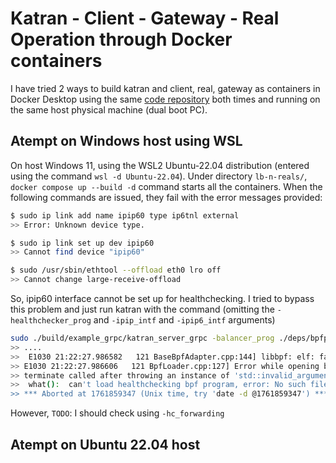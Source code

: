 # Katran - Client - Gateway - Real Operation through Docker containers
I have tried 2 ways to build katran and client, real, gateway as containers in Docker Desktop using the same [code repository]() both times  and running on the same host physical machine (dual boot PC).
## Atempt on Windows host using WSL
On host Windows 11, using the WSL2 Ubuntu-22.04 distribution (entered using the command `wsl -d Ubuntu-22.04`). Under directory `lb-n-reals/`, `docker compose up --build -d` command starts all the containers. When the following commands are issued, they fail with the error messages provided:
```bash
$ sudo ip link add name ipip60 type ip6tnl external
>> Error: Unknown device type.

$ sudo ip link set up dev ipip60
>> Cannot find device "ipip60"

$ sudo /usr/sbin/ethtool --offload eth0 lro off
>> Cannot change large-receive-offload 
```
So, ipip60 interface cannot be set up for healthchecking. I tried to bypass this problem and just run katran with the command (omitting the `-healthchecker_prog` and `-ipip_intf` and `-ipip6_intf` arguments)
```bash
sudo ./build/example_grpc/katran_server_grpc -balancer_prog ./deps/bpfprog/bpf/balancer.bpf.o  -forwarding_cores=0  -intf=eth0  -lru_size=10000 -default_mac 02:42:0a:00:02:01 
>> ....
>>  E1030 21:22:27.986582   121 BaseBpfAdapter.cpp:144] libbpf: elf: failed to open ./healthchecking_ipip.o: -ENOENT
>> E1030 21:22:27.986606   121 BpfLoader.cpp:127] Error while opening bpf object: ./healthchecking_ipip.o, error: No such file or directory
>> terminate called after throwing an instance of 'std::invalid_argument'
>>  what():  can't load healthchecking bpf program, error: No such file or directory
>> *** Aborted at 1761859347 (Unix time, try 'date -d @1761859347') *** ...
```
However, `TODO`: I should check using `-hc_forwarding`

## Atempt on Ubuntu 22.04 host
